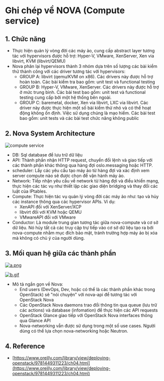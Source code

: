 # Ghi chép về NOVA (Compute service)

## 1. Chức năng
- Thực hiện quản lý vòng đời các máy ảo, cung cấp abstract layer tương tác với hypervisors được hỗ trợ: Hyper-V, VMware, XenServer, Xen via libvirt, KVM (libvirt/QEMU)
- Nova phân lại hypervisors thành 3 nhóm dựa trên số lượng các bài kiểm thử thành công với các driver tương tác với hypervisors: 
    - GROUP A: libvirt (qemu/KVM on x86). Các drivers này được hỗ trợ hoàn toàn. Các bài kiểm tra bao gồm: unit test và functional testing 
    - GROUP B: Hyper-V, VMware, XenServer. Các drivers này được hỗ trợ ở mức trung bình. Các bài test bao gồm: unit test và functional testing cung cấp bởi một hệ thống bên ngoài. 
    - GROUP C: baremetal, docker, Xen via libvirt, LXC via libvirt. Các driver này được thực hiện một số bài kiểm thử nhỏ và có thể hoạt động không ổn định. Việc sử dụng chúng là mạo hiểm. Các bài test bao gồm: unit tests và các bài test chức năng không public

## 2. Nova System Architecture
![compute service ](https://docs.openstack.org/nova/queens/_images/architecture.svg)

- DB: Sql database để lưu trữ dữ liệu
- API: Thành phần nhận HTTP request, chuyển đổi lệnh và giao tiếp với các thành phần khác thông qua hàng đợi  oslo.messaging hoặc HTTP.
- scheduler: Lấy các yêu cầu tạo máy ảo từ hàng đợi và xác định xem server compute nào sẽ được chọn để vận hành máy ảo.
- Network: Tiếp nhận yêu cầu về network từ hàng đợi và điều khiển mạng, thực hiện các tác vụ như thiết lập các giao diện bridging và thay đổi các luật của IPtables. 
- Compute: Thực hiện tác vụ quản lý vòng đời các máy ảo như: tạo và hủy các instance thông qua các hypervisor APIs. Ví dụ: 
    - XenAPI đối với XenServer/XCP
    - libvirt đối với KVM hoặc QEMU
    - VMwareAPI đối với VMware
- Conductor: Là module trung gian tương tác giữa nova-compute và cơ sở dữ liệu. Nó hủy tất cả các truy cập trự tiếp vào cơ sở dữ liệu tạo ra bởi nova-compute nhằm mục đích bảo mật, tránh trường hợp máy ảo bị xóa mà không có chủ ý của người dùng.

## 3. Mối quan hệ giữa các thành phần 
[![a.png](https://i.postimg.cc/1zKT5tNc/a.png)](https://postimg.cc/nsCT3n2C)

[![b.gif](https://i.postimg.cc/vBN0c689/b.gif)](https://postimg.cc/DJ1rN0Xy)

- Mô tả ngắn gọn về Nova:
    - End users (DevOps, Dev, hoặc có thể là các thành phần khác trong OpenStack) sẽ "nói chuyện" với nova-api để tương tác với OpenStack Nova
    - Các OpenStack Nova daemons trao đổi thông tin qua queue (lưu trữ các actions) và database (infomation) để thực hiện các API requests
    - OpenStack Glance giao tiếp với OpenStack Nova interfaces thông qua Glance API
    - Nova-networking vẫn được sử dụng trong một số use cases. Người dùng có thể lựa chọn nova-networking hoặc Neutron.

## 4. Reference

- [https://www.oreilly.com/library/view/deploying-openstack/9781449311223/ch04.html](https://www.oreilly.com/library/view/deploying-openstack/9781449311223/ch04.html)